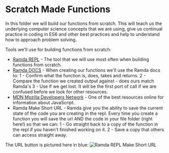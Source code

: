# Scratch Made Functions

In this folder we will build our functions from scratch. This will teach us the underlying computer science concepts that we are using, give us continual practice in coding in ES6 and other best practices and help to understand how to approach problem solving. 

Tools we'll use for building functions from scratch: 

- [Ramda REPL](http://ramdajs.com/repl/) - The tool that we will use most often when building functions from scratch.
- [Ramda DOCS](http://ramdajs.com/docs/) - When creating our functions we'll use the Ramda docs to: 
    1 - Confirm what the function is, does, takes and returns.
    2 - Compare the function we created output against - does ours match Ramda's 
    3 - Use if we get lost. It will be the first port of call if we are confused before we look for other resources.
- [MDN Mozilla Developers Network](https://developer.mozilla.org/en-US/docs/Web/JavaScript) - One of the best resources online for information about JavaScript.
- Ramda Make Short URL - Ramda give you the ability to save the current state of the code you are creating in the repl. Every time you create a function you will save the url AND the code in your file folder (right here!) so that we can:
    1 - Go straight back to a copy of the function in the repl if you haven't finished working on it.
    2 - Save a copy that others can access straight away.

The URL button is pictured here in blue: 
![Ramda REPL Make Short URL](../images/Ramda.png)
